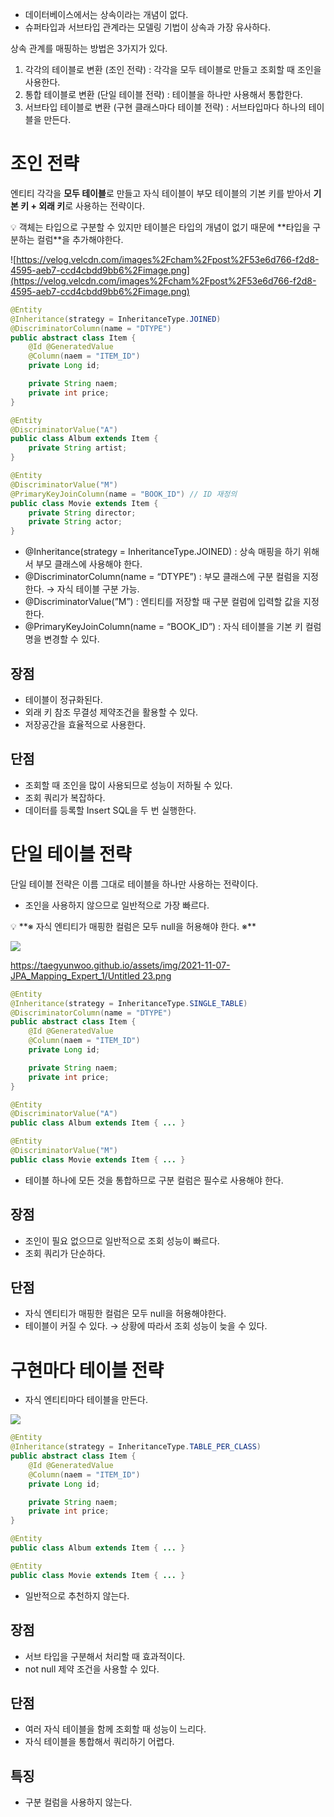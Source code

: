 - 데이터베이스에서는 상속이라는 개념이 없다.
- 슈퍼타입과 서브타입 관계라는 모델링 기법이 상속과 가장 유사하다.

상속 관계를 매핑하는 방법은 3가지가 있다.

1. 각각의 테이블로 변환 (조인 전략) : 각각을 모두 테이블로 만들고 조회할 때 조인을 사용한다.
2. 통합 테이블로 변환 (단일 테이블 전략) : 테이블을 하나만 사용해서 통합한다.
3. 서브타입 테이블로 변환 (구현 클래스마다 테이블 전략) : 서브타입마다 하나의 테이블을 만든다.

# 조인 전략

엔티티 각각을 **모두 테이블**로 만들고 자식 테이블이 부모 테이블의 기본 키를 받아서 **기본 키 + 외래 키**로 사용하는 전략이다.

<aside>
💡 객체는 타입으로 구분할 수 있지만 테이블은 타입의 개념이 없기 때문에 **타입을 구분하는 컬럼**을 추가해야한다.

</aside>

![https://velog.velcdn.com/images%2Fcham%2Fpost%2F53e6d766-f2d8-4595-aeb7-ccd4cbdd9bb6%2Fimage.png](https://velog.velcdn.com/images%2Fcham%2Fpost%2F53e6d766-f2d8-4595-aeb7-ccd4cbdd9bb6%2Fimage.png)



```java
@Entity
@Inheritance(strategy = InheritanceType.JOINED)
@DiscriminatorColumn(name = "DTYPE")
public abstract class Item {
	@Id @GeneratedValue
	@Column(naem = "ITEM_ID")
	private Long id;

	private String naem;
	private int price;
}

@Entity
@DiscriminatorValue("A")
public class Album extends Item {
	private String artist;
}

@Entity
@DiscriminatorValue("M")
@PrimaryKeyJoinColumn(name = "BOOK_ID") // ID 재정의
public class Movie extends Item {
	private String director;
	private String actor;
}
```

- @Inheritance(strategy = InheritanceType.JOINED) : 상속 매핑을 하기 위해서 부모 클래스에 사용해야 한다.
- @DiscriminatorColumn(name = “DTYPE”) : 부모 클래스에 구분 컬럼을 지정한다. → 자식 테이블 구분 가능.
- @DiscriminatorValue(”M”) : 엔티티를 저장할 때 구분 컬럼에 입력할 값을 지정한다.
- @PrimaryKeyJoinColumn(name = “BOOK_ID”) : 자식 테이블을 기본 키 컬럼명을 변경할 수 있다.

## 장점

- 테이블이 정규화된다.
- 외래 키 참조 무결성 제약조건을 활용할 수 있다.
- 저장공간을 효율적으로 사용한다.

## 단점

- 조회할 때 조인을 많이 사용되므로 성능이 저하될 수 있다.
- 조회 쿼리가 복잡하다.
- 데이터를 등록할 Insert SQL을 두 번 실행한다.

# 단일 테이블 전략

단일 테이블 전략은 이름 그대로 테이블을 하나만 사용하는 전략이다.

- 조인을 사용하지 않으므로 일반적으로 가장 빠르다.

<aside>
💡 **※ 자식 엔티티가 매핑한 컬럼은 모두 null을 허용해야 한다. ※**

</aside>

![](https://prod-files-secure.s3.us-west-2.amazonaws.com/1f77606d-f652-48eb-b5bd-c833bfa79cb6/f0378151-4243-45fc-bb79-94dde8d6b09e/Untitled.png)

[https://taegyunwoo.github.io/assets/img/2021-11-07-JPA_Mapping_Expert_1/Untitled 23.png](https://taegyunwoo.github.io/assets/img/2021-11-07-JPA_Mapping_Expert_1/Untitled%2023.png)

```java
@Entity
@Inheritance(strategy = InheritanceType.SINGLE_TABLE)
@DiscriminatorColumn(name = "DTYPE")
public abstract class Item {
	@Id @GeneratedValue
	@Column(naem = "ITEM_ID")
	private Long id;

	private String naem;
	private int price;
}

@Entity
@DiscriminatorValue("A")
public class Album extends Item { ... }

@Entity
@DiscriminatorValue("M")
public class Movie extends Item { ... }
```

- 테이블 하나에 모든 것을 통합하므로 구분 컬럼은 필수로 사용해야 한다.

## 장점

- 조인이 필요 없으므로 일반적으로 조회 성능이 빠르다.
- 조회 쿼리가 단순하다.

## 단점

- 자식 엔티티가 매핑한 컬럼은 모두 null을 허용해야한다.
- 테이블이 커질 수 있다. → 상황에 따라서 조회 성능이 늦을 수 있다.

# 구현마다 테이블 전략

- 자식 엔티티마다 테이블을 만든다.

![](https://velog.velcdn.com/images%2Fcham%2Fpost%2F4c1e96fb-3ca2-4353-87c4-1a2538b2f65a%2Fimage.png)



```java
@Entity
@Inheritance(strategy = InheritanceType.TABLE_PER_CLASS)
public abstract class Item {
	@Id @GeneratedValue
	@Column(naem = "ITEM_ID")
	private Long id;

	private String naem;
	private int price;
}

@Entity
public class Album extends Item { ... }

@Entity
public class Movie extends Item { ... }
```

- 일반적으로 추천하지 않는다.

## 장점

- 서브 타입을 구분해서 처리할 때 효과적이다.
- not null 제약 조건을 사용할 수 있다.

## 단점

- 여러 자식 테이블을 함께 조회할 때 성능이 느리다.
- 자식 테이블을 통합해서 쿼리하기 어렵다.

## 특징

- 구분 컬럼을 사용하지 않는다.